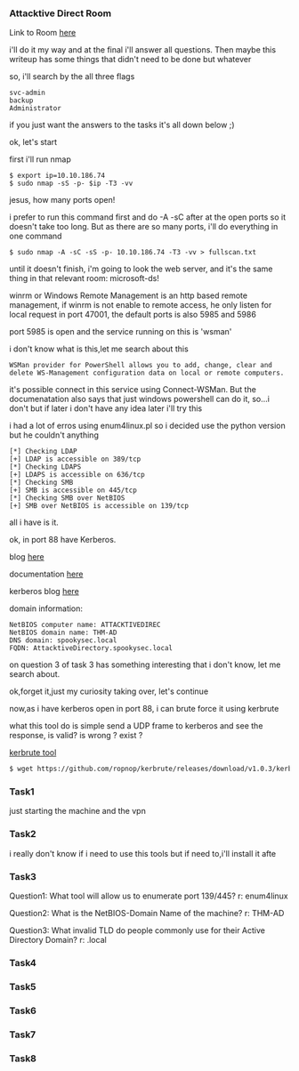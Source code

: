 ### Attacktive Direct Room

Link to Room [here](https://tryhackme.com/room/attacktivedirectory)


i'll do it my way and at the final i'll answer all questions. Then maybe this writeup has some things that didn't need to be done but whatever

so, i'll search by the all three flags


	svc-admin
	backup
	Administrator

if you just want the answers to the tasks it's all down below ;)

ok, let's start

first i'll run nmap 

~~~
$ export ip=10.10.186.74
$ sudo nmap -sS -p- $ip -T3 -vv
~~~

jesus, how many ports open!

i prefer to run this command first and do -A -sC after at the open ports so it doesn't take too long. But as there are so many ports, i'll do everything in one command

~~~
$ sudo nmap -A -sC -sS -p- 10.10.186.74 -T3 -vv > fullscan.txt
~~~
until it doesn't finish, i'm going to look the web server, and it's the same thing in that relevant room: microsoft-ds!

winrm or Windows Remote Management is an http based remote management, if winrm is not enable to remote access, he only listen for local request in port 47001, the default ports is also 5985 and 5986

port 5985 is open and the service running on this is 'wsman'

i don't know what is this,let me search about this

 	WSMan provider for PowerShell allows you to add, change, clear and delete WS-Management configuration data on local or remote computers.


it's possible connect in this service using Connect-WSMan. But the documenatation also says that just windows powershell can do it, so...i don't but if later i don't have any idea later i'll try this

i had a lot of erros using enum4linux.pl so i decided use the python version but he couldn't anything

	[*] Checking LDAP
	[+] LDAP is accessible on 389/tcp
	[*] Checking LDAPS
	[+] LDAPS is accessible on 636/tcp
	[*] Checking SMB
	[+] SMB is accessible on 445/tcp
	[*] Checking SMB over NetBIOS
	[+] SMB over NetBIOS is accessible on 139/tcp

all i have is it.

ok, in port 88 have Kerberos.

blog [here](https://book.hacktricks.xyz/windows-hardening/active-directory-methodology)

documentation [here](https://learn.microsoft.com/pt-br/windows-server/identity/ad-ds/get-started/virtual-dc/active-directory-domain-services-overview)

kerberos blog [here](https://book.hacktricks.xyz/windows-hardening/active-directory-methodology/kerberos-authentication)

domain information:

	NetBIOS computer name: ATTACKTIVEDIREC
	NetBIOS domain name: THM-AD
	DNS domain: spookysec.local
	FQDN: AttacktiveDirectory.spookysec.local

on question 3 of task 3 has something interesting that i don't know, let me search about. 

ok,forget it,just my curiosity taking over, let's continue 

now,as i have kerberos open in port 88, i can brute force it using kerbrute

what this tool do is simple send a UDP frame to kerberos and see the response, is valid? is wrong ? exist ?

[kerbrute tool](https://github.com/ropnop/kerbrute/releases)


~~~bash
$ wget https://github.com/ropnop/kerbrute/releases/download/v1.0.3/kerbrute_linux_amd64
~~~

### Task1

just starting the machine and the vpn 

### Task2

i really don't know if i need to use this tools but if need to,i'll install it afte


### Task3

Question1: What tool will allow us to enumerate port 139/445?
r: enum4linux

Question2: What is the NetBIOS-Domain Name of the machine?
r: THM-AD

Question3: What invalid TLD do people commonly use for their Active Directory Domain?
r: .local


### Task4


### Task5


### Task6


### Task7


### Task8



